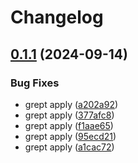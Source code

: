 # Changelog

## [0.1.1](https://github.com/fortytwoservices/terraform-azurerm-cosmosdb/compare/v0.1.0...v0.1.1) (2024-09-14)


### Bug Fixes

* grept apply ([a202a92](https://github.com/fortytwoservices/terraform-azurerm-cosmosdb/commit/a202a92dadb90189bea9200ed762d2c66aa9ebf5))
* grept apply ([377afc8](https://github.com/fortytwoservices/terraform-azurerm-cosmosdb/commit/377afc825161a0257b710c33076c641cd6e50818))
* grept apply ([f1aae65](https://github.com/fortytwoservices/terraform-azurerm-cosmosdb/commit/f1aae65506db0e2370979f42d73ba22a7303d0ed))
* grept apply ([95ecd21](https://github.com/fortytwoservices/terraform-azurerm-cosmosdb/commit/95ecd21bb87bc10f0dc8ef6708a8880029eea6af))
* grept apply ([a1cac72](https://github.com/fortytwoservices/terraform-azurerm-cosmosdb/commit/a1cac72f5606f5dfcf47aa06c18a4caf085a19df))
